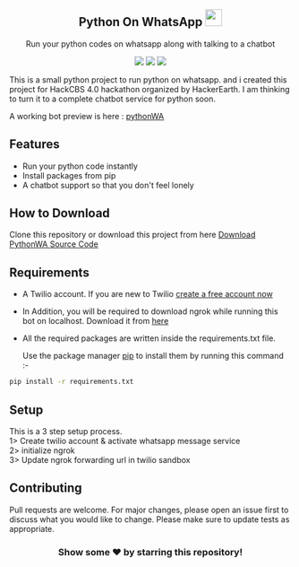 <h2 align="center">Python On WhatsApp <img src='https://github.com/pyGuru123/Python-on-WhatsApp/blob/main/Assets/whatsapp.png' width=30 height=30></h1>
<p align="center">Run your python codes on whatsapp along with talking to a chatbot</p>
<p align='center'>
  <img src='https://forthebadge.com/images/badges/built-with-love.svg'>
  <img src='https://forthebadge.com/images/badges/made-with-python.svg'>
  <img src='https://forthebadge.com/images/badges/check-it-out.svg'>
</p>

<p>
This is a small python project to run python on whatsapp. and i created this project for HackCBS 4.0 hackathon organized by HackerEarth. I am thinking to turn it to a complete chatbot service for python soon.

A working bot preview is here : [pythonWA](https://www.youtube.com/watch?v=Rlv0gcXmX7g)
 </p>
 
 <h2>Features</h2>
<ul>
    <li>Run your python code instantly</li>
    <li>Install packages from pip</li>
    <li>A chatbot support so that you don't feel lonely</li>
</ul>

<div align='center'
     
  <img src='https://github.com/pyGuru123/Python-on-WhatsApp/blob/main/Assets/app.jpg' width=200 height=360>
  
</div>

## How to Download

Clone this repository or download this project from here [Download PythonWA Source Code](https://downgit.github.io/#/home?url=https://github.com/pyGuru123/Python-on-WhatsApp)

## Requirements

* A Twilio account. If you are new to Twilio [create a free account now](http://www.twilio.com/referral/7fB3Je)

* In Addition, you will be required to download ngrok while running this bot on localhost. Download it from [here](https://ngrok.com/download)

* All the required packages are written inside the requirements.txt file.

  Use the package manager [pip](https://pip.pypa.io/en/stable/) to install them by running this command :-

```bash
pip install -r requirements.txt
```

## Setup

This is a 3 step setup process.\
1> Create twilio account & activate whatsapp message service\
2> initialize ngrok\
3> Update ngrok forwarding url in twilio sandbox

## Contributing
Pull requests are welcome. For major changes, please open an issue first to discuss what you would like to change. Please make sure to update tests as appropriate.

<div align="center">
  
### Show some ❤️ by starring this repository!
  
</div>
